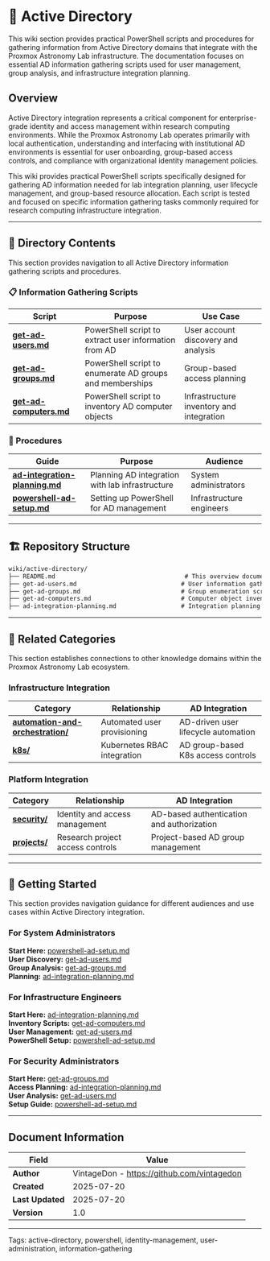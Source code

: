 # 👥 **Active Directory**

This wiki section provides practical PowerShell scripts and procedures for gathering information from Active Directory domains that integrate with the Proxmox Astronomy Lab infrastructure. The documentation focuses on essential AD information gathering scripts used for user management, group analysis, and infrastructure integration planning.

## **Overview**

Active Directory integration represents a critical component for enterprise-grade identity and access management within research computing environments. While the Proxmox Astronomy Lab operates primarily with local authentication, understanding and interfacing with institutional AD environments is essential for user onboarding, group-based access controls, and compliance with organizational identity management policies.

This wiki provides practical PowerShell scripts specifically designed for gathering AD information needed for lab integration planning, user lifecycle management, and group-based resource allocation. Each script is tested and focused on specific information gathering tasks commonly required for research computing infrastructure integration.

---

## **📂 Directory Contents**

This section provides navigation to all Active Directory information gathering scripts and procedures.

### **📋 Information Gathering Scripts**

| **Script** | **Purpose** | **Use Case** |
|------------|-------------|--------------|
| **[get-ad-users.md](get-ad-users.md)** | PowerShell script to extract user information from AD | User account discovery and analysis |
| **[get-ad-groups.md](get-ad-groups.md)** | PowerShell script to enumerate AD groups and memberships | Group-based access planning |
| **[get-ad-computers.md](get-ad-computers.md)** | PowerShell script to inventory AD computer objects | Infrastructure inventory and integration |

### **📖 Procedures**

| **Guide** | **Purpose** | **Audience** |
|-----------|-------------|--------------|
| **[ad-integration-planning.md](ad-integration-planning.md)** | Planning AD integration with lab infrastructure | System administrators |
| **[powershell-ad-setup.md](powershell-ad-setup.md)** | Setting up PowerShell for AD management | Infrastructure engineers |

---

## **🏗️ Repository Structure**

```markdown
wiki/active-directory/
├── README.md                                    # This overview document
├── get-ad-users.md                             # User information gathering script
├── get-ad-groups.md                            # Group enumeration script  
├── get-ad-computers.md                         # Computer object inventory script
├── ad-integration-planning.md                  # Integration planning guide
```

---

## **🔗 Related Categories**

This section establishes connections to other knowledge domains within the Proxmox Astronomy Lab ecosystem.

### **Infrastructure Integration**

| **Category** | **Relationship** | **AD Integration** |
|--------------|------------------|------------------|
| **[automation-and-orchestration/](../automation-and-orchestration/README.md)** | Automated user provisioning | AD-driven user lifecycle automation |
| **[k8s/](../k8s/README.md)** | Kubernetes RBAC integration | AD group-based K8s access controls |

### **Platform Integration**

| **Category** | **Relationship** | **AD Integration** |
|--------------|------------------|------------------|
| **[security/](../../security/README.md)** | Identity and access management | AD-based authentication and authorization |
| **[projects/](../../projects/README.md)** | Research project access controls | Project-based AD group management |

---

## **🚀 Getting Started**

This section provides navigation guidance for different audiences and use cases within Active Directory integration.

### **For System Administrators**

**Start Here:** [powershell-ad-setup.md](powershell-ad-setup.md)  
**User Discovery:** [get-ad-users.md](get-ad-users.md)  
**Group Analysis:** [get-ad-groups.md](get-ad-groups.md)  
**Planning:** [ad-integration-planning.md](ad-integration-planning.md)

### **For Infrastructure Engineers**

**Start Here:** [ad-integration-planning.md](ad-integration-planning.md)  
**Inventory Scripts:** [get-ad-computers.md](get-ad-computers.md)  
**User Management:** [get-ad-users.md](get-ad-users.md)  
**PowerShell Setup:** [powershell-ad-setup.md](powershell-ad-setup.md)

### **For Security Administrators**

**Start Here:** [get-ad-groups.md](get-ad-groups.md)  
**Access Planning:** [ad-integration-planning.md](ad-integration-planning.md)  
**User Analysis:** [get-ad-users.md](get-ad-users.md)  
**Setup Guide:** [powershell-ad-setup.md](powershell-ad-setup.md)

---

## **Document Information**

| **Field** | **Value** |
|-----------|-----------|
| **Author** | VintageDon - <https://github.com/vintagedon> |
| **Created** | 2025-07-20 |
| **Last Updated** | 2025-07-20 |
| **Version** | 1.0 |

---
Tags: active-directory, powershell, identity-management, user-administration, information-gathering
